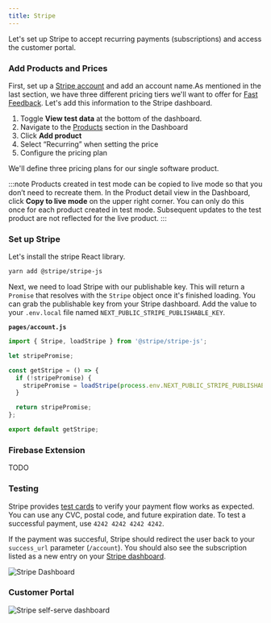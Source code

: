 ```yaml
---
title: Stripe
---
```


Let's set up Stripe to accept recurring payments (subscriptions) and access the customer portal.

### Add Products and Prices

First, set up a [Stripe account](https://dashboard.stripe.com/register) and add an account name.As mentioned in the last section, we have three different pricing tiers we'll want to offer for [Fast Feedback](/product-overview). Let's add this information to the Stripe dashboard.

1. Toggle **View test data** at the bottom of the dashboard.
1. Navigate to the [Products](https://dashboard.stripe.com/products) section in the Dashboard
1. Click **Add product**
1. Select “Recurring” when setting the price
1. Configure the pricing plan

We'll define three pricing plans for our single software product.

:::note
Products created in test mode can be copied to live mode so that you don’t need to recreate them. In the Product detail view in the Dashboard, click **Copy to live mode** on the upper right corner. You can only do this once for each product created in test mode. Subsequent updates to the test product are not reflected for the live product.
:::

### Set up Stripe

Let's install the stripe React library.

```bash
yarn add @stripe/stripe-js
```

Next, we need to load Stripe with our publishable key. This will return a `Promise` that resolves with the `Stripe` object once it's finished loading. You can grab the publishable key from your Stripe dashboard. Add the value to your `.env.local` file named `NEXT_PUBLIC_STRIPE_PUBLISHABLE_KEY`.

**`pages/account.js`**

```js
import { Stripe, loadStripe } from '@stripe/stripe-js';

let stripePromise;

const getStripe = () => {
  if (!stripePromise) {
    stripePromise = loadStripe(process.env.NEXT_PUBLIC_STRIPE_PUBLISHABLE_KEY);
  }

  return stripePromise;
};

export default getStripe;
```

### Firebase Extension

TODO

### Testing

Stripe provides [test cards](https://stripe.com/docs/testing) to verify your payment flow works as expected. You can use any CVC, postal code, and future expiration date. To test a successful payment, use `4242 4242 4242 4242`.

If the payment was succesful, Stripe should redirect the user back to your `success_url` parameter (`/account`). You should also see the subscription listed as a new entry on your [Stripe dashboard](https://dashboard.stripe.com/subscriptions).

![Stripe Dashboard](/img/stripe.png)

### Customer Portal

![Stripe self-serve dashboard](/img/stripe-self-service.png)
